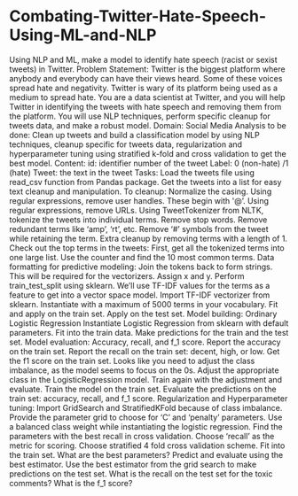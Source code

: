 # Combating-Twitter-Hate-Speech-Using-ML-and-NLP
Using NLP and ML, make a model to identify hate speech (racist or sexist tweets) in Twitter.  Problem Statement:    Twitter is the biggest platform where anybody and everybody can have their views heard. Some of these voices spread hate and negativity. Twitter is wary of its platform being used as a medium  to spread hate.   You are a data scientist at Twitter, and you will help Twitter in identifying the tweets with hate speech and removing them from the platform. You will use NLP techniques, perform specific cleanup for tweets data, and make a robust model.  Domain: Social Media  Analysis to be done: Clean up tweets and build a classification model by using NLP techniques, cleanup specific for tweets data, regularization and hyperparameter tuning using stratified k-fold and cross validation to get the best model.  Content:   id: identifier number of the tweet  Label: 0 (non-hate) /1 (hate)  Tweet: the text in the tweet  Tasks:       Load the tweets file using read_csv function from Pandas package.       Get the tweets into a list for easy text cleanup and manipulation.      To cleanup:           Normalize the casing.          Using regular expressions, remove user handles. These begin with '@’.          Using regular expressions, remove URLs.          Using TweetTokenizer from NLTK, tokenize the tweets into individual terms.          Remove stop words.          Remove redundant terms like ‘amp’, ‘rt’, etc.          Remove ‘#’ symbols from the tweet while retaining the term.      Extra cleanup by removing terms with a length of 1.      Check out the top terms in the tweets:          First, get all the tokenized terms into one large list.          Use the counter and find the 10 most common terms.      Data formatting for predictive modeling:          Join the tokens back to form strings. This will be required for the vectorizers.          Assign x and y.          Perform train_test_split using sklearn.      We’ll use TF-IDF values for the terms as a feature to get into a vector space model.          Import TF-IDF  vectorizer from sklearn.          Instantiate with a maximum of 5000 terms in your vocabulary.          Fit and apply on the train set.          Apply on the test set.      Model building: Ordinary Logistic Regression          Instantiate Logistic Regression from sklearn with default parameters.          Fit into  the train data.          Make predictions for the train and the test set.      Model evaluation: Accuracy, recall, and f_1 score.          Report the accuracy on the train set.          Report the recall on the train set: decent, high, or low.          Get the f1 score on the train set.      Looks like you need to adjust the class imbalance, as the model seems to focus on the 0s.          Adjust the appropriate class in the LogisticRegression model.      Train again with the adjustment and evaluate.          Train the model on the train set.          Evaluate the predictions on the train set: accuracy, recall, and f_1 score.      Regularization and Hyperparameter tuning:          Import GridSearch and StratifiedKFold because of class imbalance.          Provide the parameter grid to choose for ‘C’ and ‘penalty’ parameters.          Use a balanced class weight while instantiating the logistic regression.      Find the parameters with the best recall in cross validation.          Choose ‘recall’ as the metric for scoring.          Choose stratified 4 fold cross validation scheme.          Fit into  the train set.      What are the best parameters?      Predict and evaluate using the best estimator.          Use the best estimator from the grid search to make predictions on the test set.          What is the recall on the test set for the toxic comments?          What is the f_1 score?
